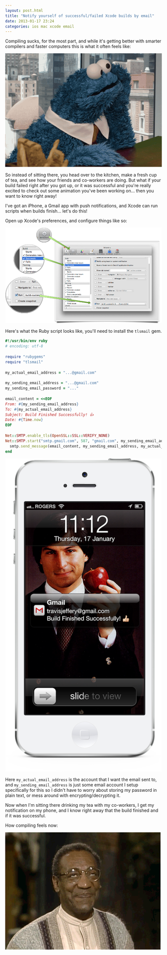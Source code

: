 ```yaml
---
layout: post.html
title: "Notify yourself of successful/failed Xcode builds by email"
date: 2013-01-17 23:24
categories: ios mac xcode email
---
```


Compiling sucks, for the most part, and while it's getting better with smarter compilers and faster computers this is what it often feels like:

<img src="images/cookie-monster-bored.gif" alt="bored cookie monster" />

So instead of sitting there, you head over to the kitchen, make a fresh cup of tea, and see how your friends and co-workers are doing. But what if your build failed right after you got up, or it was successful and you're really excited to check out some animation you've been working on... then you want to know right away!

I've got an iPhone, a Gmail app with push notifications, and Xcode can run scripts when builds finish... let's do this!

Open up Xcode's preferences, and configure things like so:

<img src="images/xcode-configuration.png" alt="xcode configuration" />

Here's what the Ruby script looks like, you'll need to install the `tlsmail` gem.

``` ruby
#!/usr/bin/env ruby
# encoding: utf-8

require "rubygems"
require "tlsmail"

my_actual_email_address = "...@gmail.com"

my_sending_email_address = "...@gmail.com"
my_sending_email_password = "..."

email_content = <<EOF
From: #{my_sending_email_address}
To: #{my_actual_email_address}
Subject: Build Finished Successfully! 👍
Date: #{Time.now}
EOF

Net::SMTP.enable_tls(OpenSSL::SSL::VERIFY_NONE)
Net::SMTP.start("smtp.gmail.com", 587, "gmail.com", my_sending_email_address, my_sending_email_password, :login) do |smtp|
  smtp.send_message(email_content, my_sending_email_address, my_actual_email_address)
end
```

<img src="images/build-successful.png">

Here `my_actual_email_address` is the account that I want the email sent to, and `my_sending_email_address` is just some email account I setup specifically for this so I didn't have to  worry about storing my password in plain text, or mess around with encrypting/decrypting it.

Now when I'm sitting there drinking my tea with my co-workers, I get my notification on my phone, and I know right away that the build finished and if it was successful.

How compiling feels now:

<img src="images/bill-cosby-yes.gif">

